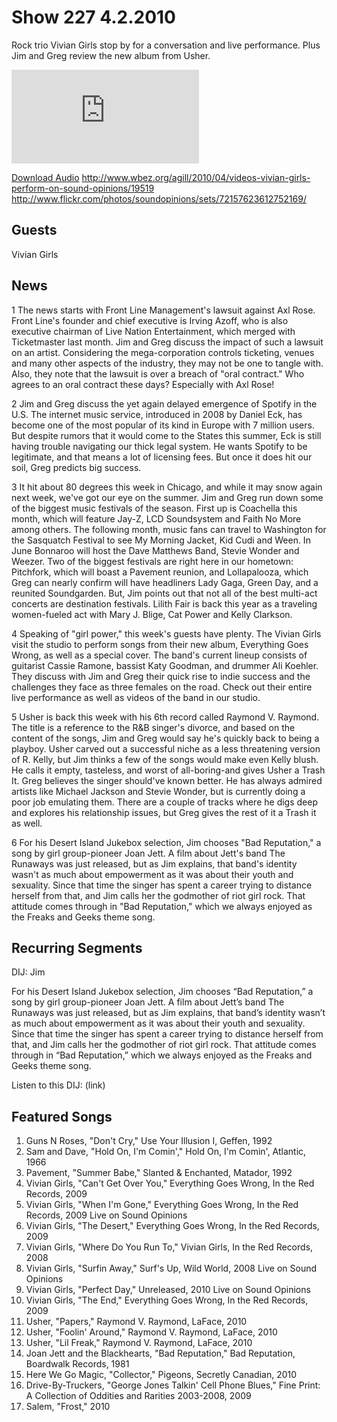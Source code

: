 # Show 227  4.2.2010
Rock trio Vivian Girls stop by for a conversation and live performance. Plus Jim and Greg review the new album from Usher.

![main image](http://www.soundopinions.org/images/2010/vivian/x.php)

[Download Audio](http://audio.soundopinions.org/streams/2010/04/so_20100402.m3u)
http://www.wbez.org/agill/2010/04/videos-vivian-girls-perform-on-sound-opinions/19519
http://www.flickr.com/photos/soundopinions/sets/72157623612752169/

## Guests
Vivian Girls 

## News
1 The news starts with Front Line Management's lawsuit against Axl Rose. Front Line's founder and chief executive is Irving Azoff, who is also executive chairman of Live Nation Entertainment, which merged with Ticketmaster last month. Jim and Greg discuss the impact of such a lawsuit on an artist. Considering the mega-corporation controls ticketing, venues and many other aspects of the industry, they may not be one to tangle with. Also, they note that the lawsuit is over a breach of "oral contract." Who agrees to an oral contract these days? Especially with Axl Rose!

2 Jim and Greg discuss the yet again delayed emergence of Spotify in the U.S. The internet music service, introduced in 2008 by Daniel Eck, has become one of the most popular of its kind in Europe with 7 million users. But despite rumors that it would come to the States this summer, Eck is still having trouble navigating our thick legal system. He wants Spotify to be legitimate, and that means a lot of licensing fees. But once it does hit our soil, Greg predicts big success.

3 It hit about 80 degrees this week in Chicago, and while it may snow again next week, we've got our eye on the summer. Jim and Greg run down some of the biggest music festivals of the season. First up is Coachella this month, which will feature Jay-Z, LCD Soundsystem and Faith No More among others. The following month, music fans can travel to Washington for the Sasquatch Festival to see My Morning Jacket, Kid Cudi and Ween. In June Bonnaroo will host the Dave Matthews Band, Stevie Wonder and Weezer. Two of the biggest festivals are right here in our hometown: Pitchfork, which will boast a Pavement reunion, and Lollapalooza, which Greg can nearly confirm will have headliners Lady Gaga, Green Day, and a reunited Soundgarden. But, Jim points out that not all of the best multi-act concerts are destination festivals. Lilith Fair is back this year as a traveling women-fueled act with Mary J. Blige, Cat Power and Kelly Clarkson.

4 Speaking of "girl power," this week's guests have plenty. The Vivian Girls visit the studio to perform songs from their new album, Everything Goes Wrong, as well as a special cover. The band's current lineup consists of guitarist Cassie Ramone, bassist Katy Goodman, and drummer Ali Koehler. They discuss with Jim and Greg their quick rise to indie success and the challenges they face as three females on the road. Check out their entire live performance as well as videos of the band in our studio.

5 Usher is back this week with his 6th record called Raymond V. Raymond. The title is a reference to the R&B singer's divorce, and based on the content of the songs, Jim and Greg would say he's quickly back to being a playboy. Usher carved out a successful niche as a less threatening version of R. Kelly, but Jim thinks a few of the songs would make even Kelly blush. He calls it empty, tasteless, and worst of all-boring-and gives Usher a Trash It. Greg believes the singer should've known better. He has always admired artists like Michael Jackson and Stevie Wonder, but is currently doing a poor job emulating them. There are a couple of tracks where he digs deep and explores his relationship issues, but Greg gives the rest of it a Trash it as well.

6 For his Desert Island Jukebox selection, Jim chooses "Bad Reputation," a song by girl group-pioneer Joan Jett. A film about Jett's band The Runaways was just released, but as Jim explains, that band's identity wasn't as much about empowerment as it was about their youth and sexuality. Since that time the singer has spent a career trying to distance herself from that, and Jim calls her the godmother of riot girl rock. That attitude comes through in "Bad Reputation," which we always enjoyed as the Freaks and Geeks theme song.



## Recurring Segments
DIJ: Jim

For his Desert Island Jukebox selection, Jim chooses “Bad Reputation,” a song by girl group-pioneer Joan Jett. A film about Jett’s band The Runaways was just released, but as Jim explains, that band’s identity wasn’t as much about empowerment as it was about their youth and sexuality. Since that time the singer has spent a career trying to distance herself from that, and Jim calls her the godmother of riot girl rock. That attitude comes through in “Bad Reputation,” which we always enjoyed as the Freaks and Geeks theme song.

Listen to this DIJ: (link)

## Featured Songs
1. Guns N Roses, "Don't Cry," Use Your Illusion I, Geffen, 1992
2. Sam and Dave, "Hold On, I'm Comin'," Hold On, I'm Comin', Atlantic, 1966
3. Pavement, "Summer Babe," Slanted & Enchanted, Matador, 1992
4. Vivian Girls, "Can't Get Over You," Everything Goes Wrong, In the Red Records, 2009
5. Vivian Girls, "When I'm Gone," Everything Goes Wrong, In the Red Records, 2009 Live on Sound Opinions
6. Vivian Girls, "The Desert," Everything Goes Wrong, In the Red Records, 2009
7. Vivian Girls, "Where Do You Run To," Vivian Girls, In the Red Records, 2008
8. Vivian Girls, "Surfin Away," Surf's Up, Wild World, 2008 Live on Sound Opinions
9. Vivian Girls, "Perfect Day," Unreleased, 2010 Live on Sound Opinions
10. Vivian Girls, "The End," Everything Goes Wrong, In the Red Records, 2009
11. Usher, "Papers," Raymond V. Raymond, LaFace, 2010
12. Usher, "Foolin' Around," Raymond V. Raymond, LaFace, 2010
13. Usher, "Lil Freak," Raymond V. Raymond, LaFace, 2010
14. Joan Jett and the Blackhearts, "Bad Reputation," Bad Reputation, Boardwalk Records, 1981
15. Here We Go Magic, "Collector," Pigeons, Secretly Canadian, 2010
16. Drive-By-Truckers, "George Jones Talkin' Cell Phone Blues," Fine Print: A Collection of Oddities and Rarities 2003-2008, 2009
17. Salem, "Frost," 2010
